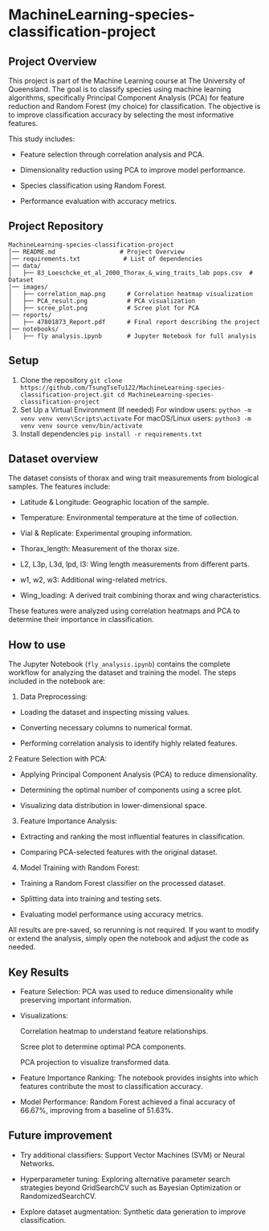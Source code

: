 # MachineLearning-species-classification-project

## Project Overview

This project is part of the Machine Learning course at The University of Queensland. The goal is to classify species using machine learning algorithms, specifically Principal Component Analysis (PCA) for feature reduction and Random Forest (my choice) for classification. The objective is to improve classification accuracy by selecting the most informative features.

This study includes:

- Feature selection through correlation analysis and PCA.

- Dimensionality reduction using PCA to improve model performance.

- Species classification using Random Forest.

- Performance evaluation with accuracy metrics.

## Project Repository
```
MachineLearning-species-classification-project
│── README.md                  # Project Overview
│── requirements.txt            # List of dependencies
│── data/
│   ├── 83_Loeschcke_et_al_2000_Thorax_&_wing_traits_lab pops.csv  # Dataset
│── images/
│   ├── correlation_map.png      # Correlation heatmap visualization
│   ├── PCA_result.png           # PCA visualization
│   ├── scree_plot.png           # Scree plot for PCA
│── reports/
│   ├── 47801873_Report.pdf      # Final report describing the project
│── notebooks/
│   ├── fly analysis.ipynb       # Jupyter Notebook for full analysis
```

## Setup
1. Clone the repository
`
git clone https://github.com/TsungTseTu122/MachineLearning-species-classification-project.git
cd MachineLearning-species-classification-project
`
2. Set Up a Virtual Environment (If needed)
For window users:
`
python -m venv venv
venv\Scripts\activate
`
For macOS/Linux users:
`
python3 -m venv venv
source venv/bin/activate
`
3. Install dependencies
`
pip install -r requirements.txt
`
## Dataset overview
The dataset consists of thorax and wing trait measurements from biological samples. The features include:

- Latitude & Longitude: Geographic location of the sample.

- Temperature: Environmental temperature at the time of collection.

- Vial & Replicate: Experimental grouping information.

- Thorax_length: Measurement of the thorax size.

- L2, L3p, L3d, lpd, l3: Wing length measurements from different parts.

- w1, w2, w3: Additional wing-related metrics.

- Wing_loading: A derived trait combining thorax and wing characteristics.

These features were analyzed using correlation heatmaps and PCA to determine their importance in classification.

## How to use
The Jupyter Notebook (`fly_analysis.ipynb`) contains  the complete workflow for analyzing the dataset and training the model. The steps included in the notebook are:
1. Data Preprocessing:

- Loading the dataset and inspecting missing values.

- Converting necessary columns to numerical format.

- Performing correlation analysis to identify highly related features.

2 Feature Selection with PCA:

- Applying Principal Component Analysis (PCA) to reduce dimensionality.

- Determining the optimal number of components using a scree plot.

- Visualizing data distribution in lower-dimensional space.

3. Feature Importance Analysis:

- Extracting and ranking the most influential features in classification.

- Comparing PCA-selected features with the original dataset.

4. Model Training with Random Forest:

- Training a Random Forest classifier on the processed dataset.

- Splitting data into training and testing sets.

- Evaluating model performance using accuracy metrics.

All results are pre-saved, so rerunning is not required.
If you want to modify or extend the analysis, simply open the notebook and adjust the code as needed.

## Key Results

- Feature Selection: PCA was used to reduce dimensionality while preserving important information.

- Visualizations:

  Correlation heatmap to understand feature relationships.

  Scree plot to determine optimal PCA components.

  PCA projection to visualize transformed data.

- Feature Importance Ranking: The notebook provides insights into which features contribute the most to classification accuracy.

- Model Performance: Random Forest achieved a final accuracy of 66.67%, improving from a baseline of 51.63%.

## Future improvement
- Try additional classifiers: Support Vector Machines (SVM) or Neural Networks.

- Hyperparameter tuning: Exploring alternative parameter search strategies beyond GridSearchCV such as Bayesian Optimization or RandomizedSearchCV.

- Explore dataset augmentation: Synthetic data generation to improve classification.
